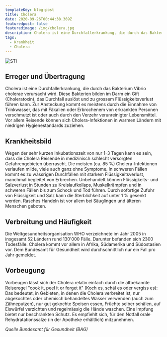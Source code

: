 ```yaml
---
templateKey: blog-post
title: Cholera
date: 2020-09-26T00:44:38.369Z
featuredpost: false
featuredimage: /img/cholera.jpg
description: Cholera ist eine Durchfallerkrankung, die durch das Bakterium Vibrio cholerae verursacht wird.
tags:
  - Krankheit
  - Cholera
---
```


![STI](/img/cholera.jpg)

## Erreger und Übertragung

Cholera ist eine Durchfallerkrankung, die durch das Bakterium Vibrio cholerae verursacht wird. Diese Bakterien bilden im Darm ein Gift (Choleratoxin), das Durchfall auslöst und zu grossem Flüssigkeitsverlust führen kann. Zur Ansteckung kommt es meistens durch die Einnahme von Trinkwasser, das mit Fäkalien oder Erbrochenem von erkrankten Personen verschmutzt ist oder auch durch den Verzehr verunreinigter Lebensmittel. Vor allem Reisende können sich Cholera-Infektionen in warmen Ländern mit niedrigen Hygienestandards zuziehen.

## Krankheitsbild

 Wegen der sehr kurzen Inkubationszeit von nur 1-3 Tagen kann es sein, dass die Cholera Reisende in medizinisch schlecht versorgten Gefahrengebieten überrascht. Die meisten (ca. 85 %) Cholera-Infektionen verlaufen milde, viele auch ganz ohne Symptome. In schweren Fällen kommt es zu wässrigen Durchfällen mit starkem Flüssigkeitsverlust, manchmal begleitet von Erbrechen. Unbehandelt können Flüssigkeits- und Salzverlust in Stunden zu Kreislaufkollaps, Muskelkrämpfen und in schweren Fällen bis zum Schock und Tod führen. Durch sofortige Zufuhr von Flüssigkeit und Salz kann die Sterblichkeit auf unter 1 % gesenkt werden. Rasches Handeln ist vor allem bei Säuglingen und älteren Menschen geboten.

## Verbreitung und Häufigkeit

Die Weltgesundheitsorganisation WHO verzeichnete im Jahr 2005 in insgesamt 52 Ländern rund 130'000 Fälle. Darunter befanden sich 2300 Todesfälle. Cholera kommt vor allem in Afrika, Südamerika und Südostasien vor. Dem Bundesamt für Gesundheit wird durchschnittlich nur ein Fall pro Jahr gemeldet.

## Vorbeugung

Vorbeugen lässt sich der Cholera relativ einfach durch die altbekannte Reiseregel "cook it,  peel it or forget it" (Koch es, schäl es oder vergiss es): Das bedeutet, in Gebieten, in denen die Cholera verbreitet ist, nur abgekochtes oder chemisch behandeltes Wasser verwenden (auch zum Zähneputzen), nur gut gekochte Speisen essen, Früchte selber schälen, auf Eiswürfel verzichten und regelmässig die Hände waschen. Eine Impfung bietet nur beschränkten Schutz. Es empfiehlt sich, für den Notfall orale Rehydratationssalze (in der Apotheke erhältlich) mitzunehmen.


*Quelle Bundesamt für Gesundheit (BAG)*